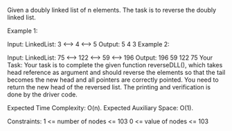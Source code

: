 Given a doubly linked list of n elements. The task is to reverse the doubly linked list.

Example 1:

Input:
LinkedList: 3 <--> 4 <--> 5
Output: 5 4 3
Example 2:

Input:
LinkedList: 75 <--> 122 <--> 59 <--> 196
Output: 196 59 122 75
Your Task:
Your task is to complete the given function reverseDLL(), which takes head reference as argument and should reverse the elements so that the tail becomes the new head and all pointers are correctly pointed. You need to return the new head of the reversed list. The printing and verification is done by the driver code.

Expected Time Complexity: O(n).
Expected Auxiliary Space: O(1).

Constraints:
1 <= number of nodes <= 103
0 <= value of nodes <= 103
